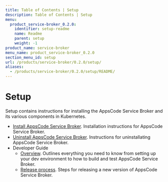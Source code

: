 ```yaml
---
title: Table of Contents | Setup
description: Table of Contents | Setup
menu:
  product_service-broker_0.2.0:
    identifier: setup-readme
    name: Readme
    parent: setup
    weight: -1
product_name: service-broker
menu_name: product_service-broker_0.2.0
section_menu_id: setup
url: /products/service-broker/0.2.0/setup/
aliases:
  - /products/service-broker/0.2.0/setup/README/
---
```

# Setup

Setup contains instructions for installing the AppsCode Service Broker and its various components in Kubernetes.

- [Install AppsCode Service Broker](/docs/setup/install.md). Installation instructions for AppsCode Service Broker.
- [Uninstall AppsCode Service Broker](/docs/setup/uninstall.md). Instructions for uninstallating AppsCode Service Broker.
- Developer Guide
  - [Overview](/docs/setup/developer-guide/overview.md). Outlines everything you need to know from setting up your dev environment to how to build and test AppsCode Service Broker.
  - [Release process](/docs/setup/developer-guide/release.md). Steps for releasing a new version of AppsCode Service Broker.

